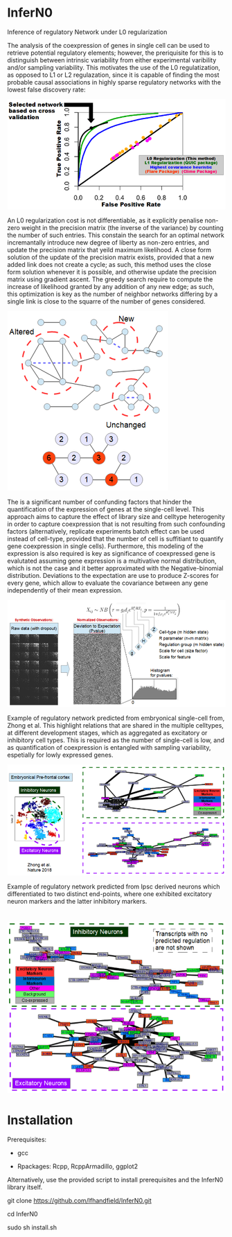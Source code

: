 # InferN0
Inference of regulatory Network under L0 regularization

The analysis of the coexpression of genes in single cell can be used to retrieve potential regulatory elements; however, the preriquisite for this is to distinguish between intrinsic variability from either experimental varibility and/or sampling variability. This motivates the use of the L0 regulatization, as opposed to L1 or L2 regulazation, since it is capable of finding the most probable causal associations in highly sparse regulatory networks with the lowest false discovery rate:

![](man/PrecisionRecallBenchmark.png)

An L0 regularization cost is not differentiable, as it explicitly penalise non-zero weight in the precision matrix (the inverse of the variance) by counting the number of such entries. This constain the search for an optimal network incremantally introduce new degree of liberty as non-zero entries, and update the precision matrix that yeild maximum likelihood. A close form solution of the update of the precision matrix exists, provided that a new added link does not create a cycle; as such, this method uses the close form solution whenever it is possible, and otherwise update the precision matrix using gradient ascent. The greedy search require to compute the increase of likelihood granted by any addition of any new edge; as such, this optimization is key as the number of neighbor networks differing by a single link is close to the squarre of the number of genes considered.

![](man/CyclicGraph.png)

The is a significant number of confunding factors that hinder the quantification of the expression of genes at the single-cell level. This approach aims to capture the effect of library size and celltype heterogenity in order to capture coexpression that is not resulting from such confounding factors (alternatively, replicate experiments batch effect can be used instead of cell-type, provided that the number of cell is suffitiant to quantify gene coexpression in single cells). Furthermore, this modeling of the expression is also required is key as significance of coexpressed gene is evalutated assuming gene expression is a multivative normal distribution, which is not the case and it better approximated with the Negative-binomial distribution. Deviations to the expectation are use to produce Z-scores for every gene, which allow to evaluate the covariance between any gene independently of their mean expression.

![](man/SingleCellNormalization.png)

Example of regulatory network predicted from embryonical single-cell from, Zhong et al. This highlight relations that are shared in the multiple celltypes, at different development stages, which as aggregated as excitatory or inhibitory cell types. This is required as the number of single-cell is low, and as quantification of coexpression is entangled with sampling variability, espetially for lowly expressed genes.

![](man/ExampleOutput2.png)

Example of regulatory network predicted from Ipsc derived neurons which differentiated to two distinct end-points, where one exhibited excitatory neuron markers and the latter inhibitory markers.

![](man/ExampleOutput.png)
============

# Installation

Prerequisites:

  - gcc
  
  - Rpackages: Rcpp, RcppArmadillo, ggplot2

Alternatively, use the provided script to install prerequisites and the InferN0 library itself.

  git clone https://github.com/lfhandfield/InferN0.git

  cd InferN0

  sudo sh install.sh
